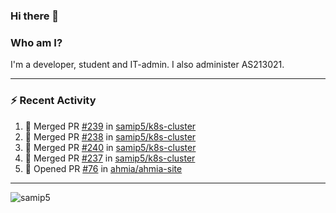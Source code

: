 ### Hi there 👋

### Who am I?
I'm a developer, student and IT-admin. I also administer AS213021.

---
### :zap: Recent Activity
<!--START_SECTION:activity-->
1. 🎉 Merged PR [#239](https://github.com/samip5/k8s-cluster/pull/239) in [samip5/k8s-cluster](https://github.com/samip5/k8s-cluster)
2. 🎉 Merged PR [#238](https://github.com/samip5/k8s-cluster/pull/238) in [samip5/k8s-cluster](https://github.com/samip5/k8s-cluster)
3. 🎉 Merged PR [#240](https://github.com/samip5/k8s-cluster/pull/240) in [samip5/k8s-cluster](https://github.com/samip5/k8s-cluster)
4. 🎉 Merged PR [#237](https://github.com/samip5/k8s-cluster/pull/237) in [samip5/k8s-cluster](https://github.com/samip5/k8s-cluster)
5. 💪 Opened PR [#76](https://github.com/ahmia/ahmia-site/pull/76) in [ahmia/ahmia-site](https://github.com/ahmia/ahmia-site)
<!--END_SECTION:activity-->
---

<img align="center" src="https://github-readme-stats.vercel.app/api?username=samip5&show_icons=true" alt="samip5" />
